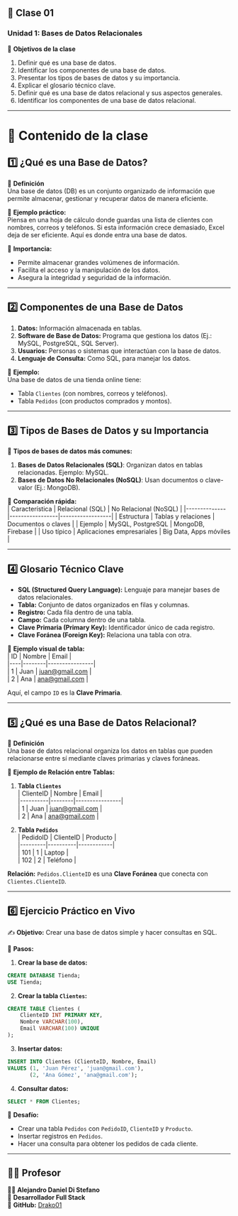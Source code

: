 
## **📌 Clase 01**
### **Unidad 1: Bases de Datos Relacionales**
🎯 **Objetivos de la clase**  
1. Definir qué es una base de datos.  
2. Identificar los componentes de una base de datos.  
3. Presentar los tipos de bases de datos y su importancia.  
4. Explicar el glosario técnico clave.  
5. Definir qué es una base de datos relacional y sus aspectos generales.  
6. Identificar los componentes de una base de datos relacional.  

---


# **📌 Contenido de la clase**
## **1️⃣ ¿Qué es una Base de Datos?**
🎯 **Definición**  
Una base de datos (DB) es un conjunto organizado de información que permite almacenar, gestionar y recuperar datos de manera eficiente.

📌 **Ejemplo práctico:**  
Piensa en una hoja de cálculo donde guardas una lista de clientes con nombres, correos y teléfonos. Si esta información crece demasiado, Excel deja de ser eficiente. Aquí es donde entra una base de datos.

📌 **Importancia:**  
- Permite almacenar grandes volúmenes de información.  
- Facilita el acceso y la manipulación de los datos.  
- Asegura la integridad y seguridad de la información.  

---

## **2️⃣ Componentes de una Base de Datos**
1. **Datos:** Información almacenada en tablas.  
2. **Software de Base de Datos:** Programa que gestiona los datos (Ej.: MySQL, PostgreSQL, SQL Server).  
3. **Usuarios:** Personas o sistemas que interactúan con la base de datos.  
4. **Lenguaje de Consulta:** Como SQL, para manejar los datos.  

📌 **Ejemplo:**  
Una base de datos de una tienda online tiene:  
- Tabla `Clientes` (con nombres, correos y teléfonos).  
- Tabla `Pedidos` (con productos comprados y montos).  

---

## **3️⃣ Tipos de Bases de Datos y su Importancia**
📌 **Tipos de bases de datos más comunes:**  
1. **Bases de Datos Relacionales (SQL)**: Organizan datos en tablas relacionadas. Ejemplo: MySQL.  
2. **Bases de Datos No Relacionales (NoSQL)**: Usan documentos o clave-valor (Ej.: MongoDB).  

📌 **Comparación rápida:**  
| Característica | Relacional (SQL) | No Relacional (NoSQL) |
|--------------|-----------------|------------------|
| Estructura | Tablas y relaciones | Documentos o claves |
| Ejemplo | MySQL, PostgreSQL | MongoDB, Firebase |
| Uso típico | Aplicaciones empresariales | Big Data, Apps móviles |

---

## **4️⃣ Glosario Técnico Clave**
- **SQL (Structured Query Language):** Lenguaje para manejar bases de datos relacionales.  
- **Tabla:** Conjunto de datos organizados en filas y columnas.  
- **Registro:** Cada fila dentro de una tabla.  
- **Campo:** Cada columna dentro de una tabla.  
- **Clave Primaria (Primary Key):** Identificador único de cada registro.  
- **Clave Foránea (Foreign Key):** Relaciona una tabla con otra.  

📌 **Ejemplo visual de tabla:**  
| ID | Nombre | Email |  
|----|--------|----------------|  
| 1  | Juan  | juan@gmail.com |  
| 2  | Ana   | ana@gmail.com  |  

Aquí, el campo `ID` es la **Clave Primaria**.

---

## **5️⃣ ¿Qué es una Base de Datos Relacional?**
🎯 **Definición**  
Una base de datos relacional organiza los datos en tablas que pueden relacionarse entre sí mediante claves primarias y claves foráneas.

📌 **Ejemplo de Relación entre Tablas:**  
1. **Tabla `Clientes`**  
   | ClienteID | Nombre | Email |  
   |----------|--------|----------------|  
   | 1        | Juan  | juan@gmail.com |  
   | 2        | Ana   | ana@gmail.com  |  

2. **Tabla `Pedidos`**  
   | PedidoID | ClienteID | Producto |  
   |---------|----------|------------|  
   | 101     | 1        | Laptop     |  
   | 102     | 2        | Teléfono   |  

**Relación:** `Pedidos.ClienteID` es una **Clave Foránea** que conecta con `Clientes.ClienteID`.

---

## **6️⃣ Ejercicio Práctico en Vivo**
✍ **Objetivo:** Crear una base de datos simple y hacer consultas en SQL.  

📌 **Pasos:**  
1. **Crear la base de datos:**  
```sql
CREATE DATABASE Tienda;
USE Tienda;
```

2. **Crear la tabla `Clientes`:**  
```sql
CREATE TABLE Clientes (
    ClienteID INT PRIMARY KEY,
    Nombre VARCHAR(100),
    Email VARCHAR(100) UNIQUE
);
```

3. **Insertar datos:**  
```sql
INSERT INTO Clientes (ClienteID, Nombre, Email) 
VALUES (1, 'Juan Pérez', 'juan@gmail.com'),
       (2, 'Ana Gómez', 'ana@gmail.com');
```

4. **Consultar datos:**  
```sql
SELECT * FROM Clientes;
```

📌 **Desafío:**  
- Crear una tabla `Pedidos` con `PedidoID`, `ClienteID` y `Producto`.  
- Insertar registros en `Pedidos`.  
- Hacer una consulta para obtener los pedidos de cada cliente.

---

## 🧑‍🏫 Profesor  

👨‍💻 **Alejandro Daniel Di Stefano**  
📌 **Desarrollador Full Stack**  
🔗 **GitHub:** [Drako01](https://github.com/Drako01)  